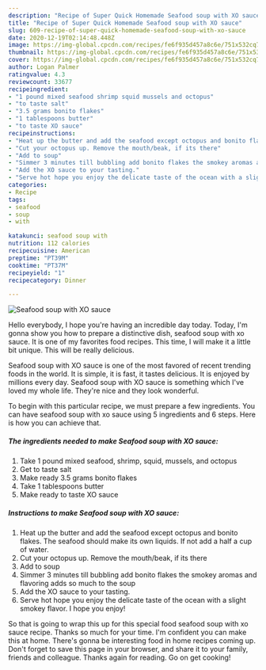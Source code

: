 ```yaml
---
description: "Recipe of Super Quick Homemade Seafood soup with XO sauce"
title: "Recipe of Super Quick Homemade Seafood soup with XO sauce"
slug: 609-recipe-of-super-quick-homemade-seafood-soup-with-xo-sauce
date: 2020-12-19T02:14:48.448Z
image: https://img-global.cpcdn.com/recipes/fe6f935d457a8c6e/751x532cq70/seafood-soup-with-xo-sauce-recipe-main-photo.jpg
thumbnail: https://img-global.cpcdn.com/recipes/fe6f935d457a8c6e/751x532cq70/seafood-soup-with-xo-sauce-recipe-main-photo.jpg
cover: https://img-global.cpcdn.com/recipes/fe6f935d457a8c6e/751x532cq70/seafood-soup-with-xo-sauce-recipe-main-photo.jpg
author: Logan Palmer
ratingvalue: 4.3
reviewcount: 33677
recipeingredient:
- "1 pound mixed seafood shrimp squid mussels and octopus"
- "to taste salt"
- "3.5 grams bonito flakes"
- "1 tablespoons butter"
- "to taste XO sauce"
recipeinstructions:
- "Heat up the butter and add the seafood except octopus and bonito flakes. The seafood should make its own liquids. If not add a half a cup of water."
- "Cut your octopus up. Remove the mouth/beak, if its there"
- "Add to soup"
- "Simmer 3 minutes till bubbling add bonito flakes the smokey aromas and flavoring adds so much to the soup"
- "Add the XO sauce to your tasting."
- "Serve hot hope you enjoy the delicate taste of the ocean with a slight smokey flavor. I hope you enjoy!"
categories:
- Recipe
tags:
- seafood
- soup
- with

katakunci: seafood soup with 
nutrition: 112 calories
recipecuisine: American
preptime: "PT39M"
cooktime: "PT37M"
recipeyield: "1"
recipecategory: Dinner

---
```



![Seafood soup with XO sauce](https://img-global.cpcdn.com/recipes/fe6f935d457a8c6e/751x532cq70/seafood-soup-with-xo-sauce-recipe-main-photo.jpg)

Hello everybody, I hope you're having an incredible day today. Today, I'm gonna show you how to prepare a distinctive dish, seafood soup with xo sauce. It is one of my favorites food recipes. This time, I will make it a little bit unique. This will be really delicious.



Seafood soup with XO sauce is one of the most favored of recent trending foods in the world. It is simple, it is fast, it tastes delicious. It is enjoyed by millions every day. Seafood soup with XO sauce is something which I've loved my whole life. They're nice and they look wonderful.


To begin with this particular recipe, we must prepare a few ingredients. You can have seafood soup with xo sauce using 5 ingredients and 6 steps. Here is how you can achieve that.

<!--inarticleads1-->

##### The ingredients needed to make Seafood soup with XO sauce:

1. Take 1 pound mixed seafood, shrimp, squid, mussels, and octopus
1. Get to taste salt
1. Make ready 3.5 grams bonito flakes
1. Take 1 tablespoons butter
1. Make ready to taste XO sauce




<!--inarticleads2-->

##### Instructions to make Seafood soup with XO sauce:

1. Heat up the butter and add the seafood except octopus and bonito flakes. The seafood should make its own liquids. If not add a half a cup of water.
1. Cut your octopus up. Remove the mouth/beak, if its there
1. Add to soup
1. Simmer 3 minutes till bubbling add bonito flakes the smokey aromas and flavoring adds so much to the soup
1. Add the XO sauce to your tasting.
1. Serve hot hope you enjoy the delicate taste of the ocean with a slight smokey flavor. I hope you enjoy!




So that is going to wrap this up for this special food seafood soup with xo sauce recipe. Thanks so much for your time. I'm confident you can make this at home. There's gonna be interesting food in home recipes coming up. Don't forget to save this page in your browser, and share it to your family, friends and colleague. Thanks again for reading. Go on get cooking!
